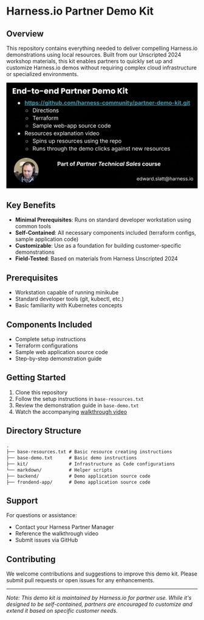 # Harness.io Partner Demo Kit

## Overview
This repository contains everything needed to deliver compelling Harness.io demonstrations using local resources. Built from our Unscripted 2024 workshop materials, this kit enables partners to quickly set up and customize Harness.io demos without requiring complex cloud infrastructure or specialized environments.

[![Partner Demo Kit Video](images/partner-demo-kit-video.png)](https://www.youtube.com/watch?v=OgUyeZVYQeg)

## Key Benefits
- **Minimal Prerequisites**: Runs on standard developer workstation using common tools
- **Self-Contained**: All necessary components included (terraform configs, sample application code)
- **Customizable**: Use as a foundation for building customer-specific demonstrations
- **Field-Tested**: Based on materials from Harness Unscripted 2024

## Prerequisites
- Workstation capable of running minikube
- Standard developer tools (git, kubectl, etc.)
- Basic familiarity with Kubernetes concepts

## Components Included
- Complete setup instructions
- Terraform configurations
- Sample web application source code
- Step-by-step demonstration guide

## Getting Started
1. Clone this repository
2. Follow the setup instructions in `base-resources.txt`
3. Review the demonstration guide in `base-demo.txt`
4. Watch the accompanying [walkthrough video](https://www.youtube.com/watch?v=OgUyeZVYQeg)

## Directory Structure
```
.
├── base-resources.txt # Basic resource creating instructions
├── base-demo.txt      # Basic demo instructions
├── kit/               # Infrastructure as Code configurations
└── markdown/          # Helper scripts
├── backend/           # Demo application source code
├── frondend-app/      # Demo application source code
```

## Support
For questions or assistance:
- Contact your Harness Partner Manager
- Reference the walkthrough video
- Submit issues via GitHub

## Contributing
We welcome contributions and suggestions to improve this demo kit. Please submit pull requests or open issues for any enhancements.

---
*Note: This demo kit is maintained by Harness.io for partner use. While it's designed to be self-contained, partners are encouraged to customize and extend it based on specific customer needs.*